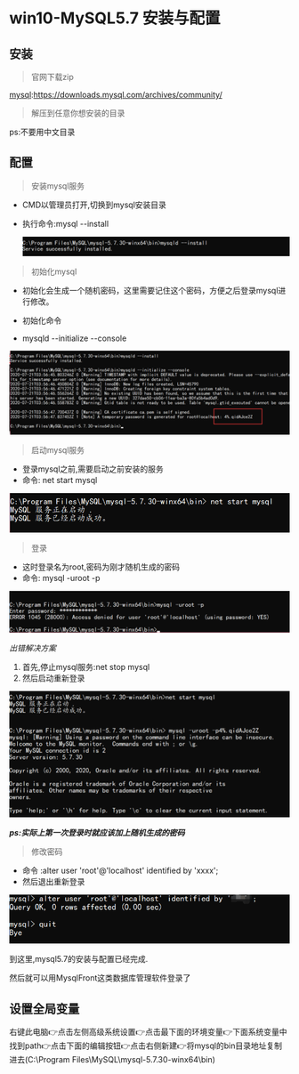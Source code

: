 # win10-MySQL5.7 安装与配置

##   安装



> 官网下载zip

[mysql](https://downloads.mysql.com/archives/community/):https://downloads.mysql.com/archives/community/



> 解压到任意你想安装的目录

ps:不要用中文目录

## 配置

> 安装mysql服务

- CMD以管理员打开,切换到mysql安装目录 

- 执行命令:mysql --install

  ![image-20200721121453787](img/image-20200721121453787.png)

> 初始化mysql

- 初始化会生成一个随机密码，这里需要记住这个密码，方便之后登录mysql进行修改。

- 初始化命令

- mysqld --initialize --console

  

![image-20200721121904169](img/image-20200721121904169.png)



> 启动mysql服务

- 登录mysql之前,需要启动之前安装的服务
- 命令: net start mysql

![image-20200721123016678](img/image-20200721123016678.png)



> 登录

- 这时登录名为root,密码为刚才随机生成的密码
- 命令: mysql -uroot -p

![image-20200721123700915](img/image-20200721123700915.png)

*出错解决方案*

1. 首先,停止mysql服务:net stop mysql
2. 然后启动重新登录

<img src="img/image-20200721124515815.png" alt="image-20200721124515815" style="zoom:80%;" />

***ps:实际上第一次登录时就应该加上随机生成的密码***



>  修改密码

- 命令 :alter user 'root'@'localhost' identified by 'xxxx';
- 然后退出重新登录

<img src="img/image-20200721124908636.png" alt="image-20200721124908636" style="zoom:80%;" />

到这里,mysql5.7的安装与配置已经完成.

然后就可以用MysqlFront这类数据库管理软件登录了

## 设置全局变量

右键此电脑👉点击左侧高级系统设置👉点击最下面的环境变量👉下面系统变量中找到path👉点击下面的编辑按钮👉点击右侧新建👉将mysql的bin目录地址复制进去(C:\Program Files\MySQL\mysql-5.7.30-winx64\bin)





